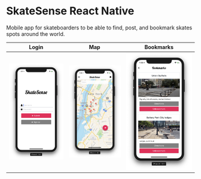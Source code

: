 # SkateSense React Native

Mobile app for skateboarders to be able to find, post, and bookmark skates spots around the world.



Login                        |             Map            |            Bookmarks  
:---------------------------:|:--------------------------:|:-----------------------------:
![](./app-photos/login.png)  |  ![](./app-photos/map.png) | ![](./app-photos/bookmarks.png)
